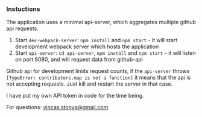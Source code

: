 ### Instuctions

The application uses a minimal api-server, which aggregates multiple github api requests.

1. Start `dev-webpack-server`: `npm install` and `npm start` - it will start development webpack server which hosts the application
2. Start `api-server`: `cd api-server`, `npm install` and `npm start` - it will listen on port 8080, and will request data from github-api

Github api for development limits request counts, if the `api-server` throws `[TypeError: contributors.map is not a function]` it means that the api is not accepting requests. Just kill and restart the server in that case.

I have put my own API token in code for the time being.

For questions: vincas.stonys@gmail.com
